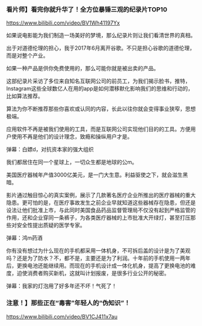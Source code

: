 ### 看片师】看完你就升华了！全方位暴锤三观的纪录片TOP10
https://www.bilibili.com/video/BV1Wh41197Yx

如果说电影能为我们制造一场美好的梦境，那么纪录片则让我们看清世界的真相。

出于对道德伦理的担心，我于2017年6月离开谷歌。不只是担心谷歌的道德伦理，而是对整个产业。

如果一种产品是供你免费使用的，那么可能你就是被出卖的产品。

这部纪录片采访了多位来自知名互联网公司的前员工，为我们揭示脸书，推特，Instagram这些全球数亿人在用的app是如何潜移默化影响我们的思维和行动的，比如算法推荐。

算法为你不断推荐那些你喜欢或认同的内容，长此以往你就会变得事业狭窄，思想极端。

应用软件不再是被我们使用的工具，而是互联网公司实现他们目的的工具。方便用户使用不再是他们的设计理念，致瘾和操纵用户才是。

弹幕：白嫖d，对抗资本家的强大组织

我们都居住在同一个星球上，一切众生都是地球的公m。

美国医疗器械年产值3000亿美元，是一门大生意。利益驱使之下，就会滋生黑暗。

影片通过触目惊心的真实案例，展示了几款著名医疗企业所推出的医疗器械的重大隐患。更可怕的是，在医疗事故发生之前企业早就知道这些器械存在隐患，但还是设法让他们批准上市，与此同时美国食品药品监督管理局不仅没有起到严格监管的作用，还和企业穿同一条裤子，为各类医疗器械的上市批准大开绿灯，甚至打压那些对安全性提出质疑的医学专家。

弹幕：鸿m药酒

你有没有想过为什么现在的手机都采用一体机身，不可拆后盖的设计是为了美观吗？还是为了防水？不，都不是，主要还是为了利润。十年前的手机使用一两年后，更换电池还能继续用。而现在的手机设计成一体化机身，提高了更换电池的难度，迫使消费者购买新机，这就叫计划报废，是很多行业公开的秘密。

弹幕：我家的灯泡用了好多年还不坏！气死了！

### 注意！】那些正在“毒害”年轻人的“伪知识”！
https://www.bilibili.com/video/BV1CJ411x7au
